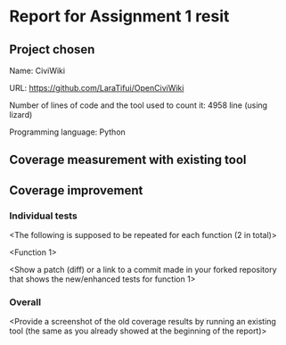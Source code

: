 # Report for Assignment 1 resit

## Project chosen

Name: CiviWiki

URL: https://github.com/LaraTifui/OpenCiviWiki

Number of lines of code and the tool used to count it: 4958 line (using lizard)

Programming language: Python

## Coverage measurement with existing tool

<Inform the name of the existing tool that was executed and how it was executed>

<Show the coverage results provided by the existing tool with a screenshot>

## Coverage improvement

### Individual tests

<The following is supposed to be repeated for each function (2 in total)>

<Function 1>

<Show a patch (diff) or a link to a commit made in your forked repository that shows the new/enhanced tests for function 1>

<Provide a screenshot of the old coverage results for such function>

<Provide a screenshot of the new coverage results for such function>

<State the coverage improvement with a number and elaborate on why the coverage is improved>

### Overall

<Provide a screenshot of the old coverage results by running an existing tool (the same as you already showed at the beginning of the report)>

<Provide a screenshot of the new coverage results by running the existing tool using all test modifications>
